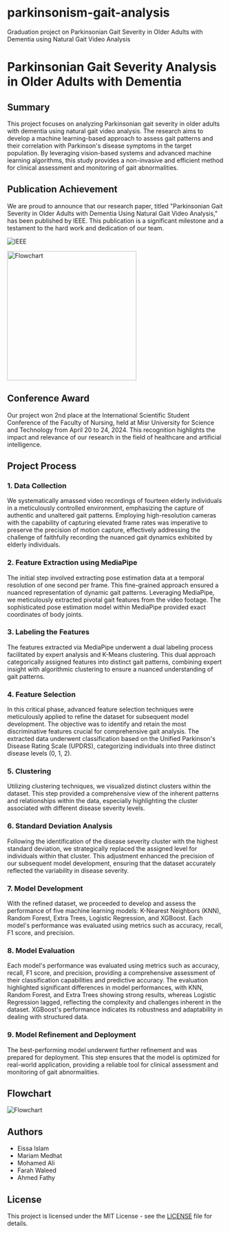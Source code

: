 # parkinsonism-gait-analysis
Graduation project on Parkinsonian Gait Severity in Older Adults with Dementia using Natural Gait Video Analysis
# Parkinsonian Gait Severity Analysis in Older Adults with Dementia

## Summary

This project focuses on analyzing Parkinsonian gait severity in older adults with dementia using natural gait video analysis. The research aims to develop a machine learning-based approach to assess gait patterns and their correlation with Parkinson's disease symptoms in the target population. By leveraging vision-based systems and advanced machine learning algorithms, this study provides a non-invasive and efficient method for clinical assessment and monitoring of gait abnormalities.

## Publication Achievement

We are proud to announce that our research paper, titled "Parkinsonian Gait Severity in Older Adults with Dementia Using Natural Gait Video Analysis," has been published by IEEE. This publication is a significant milestone and a testament to the hard work and dedication of our team.

![IEEE](https://github.com/eissa2002/parkinsonism-gait-analysis/assets/96894512/96dd4759-5ca4-44d0-810d-e81f50b27f64)

<img src="https://github.com/eissa2002/parkinsonism-gait-analysis/assets/96894512/96dd4759-5ca4-44d0-810d-e81f50b27f64" alt="Flowchart" width="300">


## Conference Award

Our project won 2nd place at the International Scientific Student Conference of the Faculty of Nursing, held at Misr University for Science and Technology from April 20 to 24, 2024. This recognition highlights the impact and relevance of our research in the field of healthcare and artificial intelligence.

## Project Process

### 1. Data Collection

We systematically amassed video recordings of fourteen elderly individuals in a meticulously controlled environment, emphasizing the capture of authentic and unaltered gait patterns. Employing high-resolution cameras with the capability of capturing elevated frame rates was imperative to preserve the precision of motion capture, effectively addressing the challenge of faithfully recording the nuanced gait dynamics exhibited by elderly individuals.

### 2. Feature Extraction using MediaPipe

The initial step involved extracting pose estimation data at a temporal resolution of one second per frame. This fine-grained approach ensured a nuanced representation of dynamic gait patterns. Leveraging MediaPipe, we meticulously extracted pivotal gait features from the video footage. The sophisticated pose estimation model within MediaPipe provided exact coordinates of body joints.

### 3. Labeling the Features

The features extracted via MediaPipe underwent a dual labeling process facilitated by expert analysis and K-Means clustering. This dual approach categorically assigned features into distinct gait patterns, combining expert insight with algorithmic clustering to ensure a nuanced understanding of gait patterns.

### 4. Feature Selection

In this critical phase, advanced feature selection techniques were meticulously applied to refine the dataset for subsequent model development. The objective was to identify and retain the most discriminative features crucial for comprehensive gait analysis. The extracted data underwent classification based on the Unified Parkinson's Disease Rating Scale (UPDRS), categorizing individuals into three distinct disease levels (0, 1, 2).

### 5. Clustering

Utilizing clustering techniques, we visualized distinct clusters within the dataset. This step provided a comprehensive view of the inherent patterns and relationships within the data, especially highlighting the cluster associated with different disease severity levels.

### 6. Standard Deviation Analysis

Following the identification of the disease severity cluster with the highest standard deviation, we strategically replaced the assigned level for individuals within that cluster. This adjustment enhanced the precision of our subsequent model development, ensuring that the dataset accurately reflected the variability in disease severity.

### 7. Model Development

With the refined dataset, we proceeded to develop and assess the performance of five machine learning models: K-Nearest Neighbors (KNN), Random Forest, Extra Trees, Logistic Regression, and XGBoost. Each model's performance was evaluated using metrics such as accuracy, recall, F1 score, and precision.

### 8. Model Evaluation

Each model's performance was evaluated using metrics such as accuracy, recall, F1 score, and precision, providing a comprehensive assessment of their classification capabilities and predictive accuracy. The evaluation highlighted significant differences in model performances, with KNN, Random Forest, and Extra Trees showing strong results, whereas Logistic Regression lagged, reflecting the complexity and challenges inherent in the dataset. XGBoost's performance indicates its robustness and adaptability in dealing with structured data.

### 9. Model Refinement and Deployment

The best-performing model underwent further refinement and was prepared for deployment. This step ensures that the model is optimized for real-world application, providing a reliable tool for clinical assessment and monitoring of gait abnormalities.

## Flowchart

![Flowchart](https://github.com/eissa2002/parkinsonism-gait-analysis/assets/96894512/94006082-6796-4a03-b838-2ce3f9a554b1)

## Authors

- Eissa Islam
- Mariam Medhat
- Mohamed Ali
- Farah Waleed
- Ahmed Fathy

## License

This project is licensed under the MIT License - see the [LICENSE](LICENSE) file for details.
